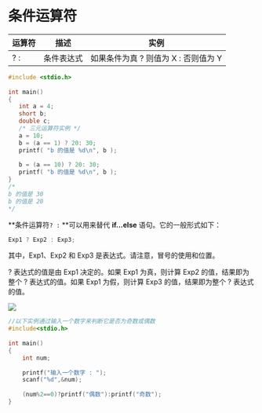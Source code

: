 # 条件运算符

| 运算符 | 描述       | 实例                                 |
| ------ | ---------- | ------------------------------------ |
| ? :    | 条件表达式 | 如果条件为真 ? 则值为 X : 否则值为 Y |

```c
#include <stdio.h>
 
int main()
{
   int a = 4;
   short b;
   double c;
   /* 三元运算符实例 */
   a = 10;
   b = (a == 1) ? 20: 30;
   printf( "b 的值是 %d\n", b );
 
   b = (a == 10) ? 20: 30;
   printf( "b 的值是 %d\n", b );
}
/*
b 的值是 30
b 的值是 20
*/
```

**条件运算符`? :` **可以用来替代 **if...else** 语句。它的一般形式如下：

```c
Exp1 ? Exp2 : Exp3;
```

其中，Exp1、Exp2 和 Exp3 是表达式。请注意，冒号的使用和位置。

? 表达式的值是由 Exp1 决定的。如果 Exp1 为真，则计算 Exp2 的值，结果即为整个 ? 表达式的值。如果 Exp1 为假，则计算 Exp3 的值，结果即为整个 ? 表达式的值。

![](https://cdn.jsdelivr.net/gh/ZanderZhao/img20/file/20191016082650.png)



```c
//以下实例通过输入一个数字来判断它是否为奇数或偶数
#include<stdio.h>
 
int main()
{
    int num;
 
    printf("输入一个数字 : ");
    scanf("%d",&num);
 
    (num%2==0)?printf("偶数"):printf("奇数");
}
```





























